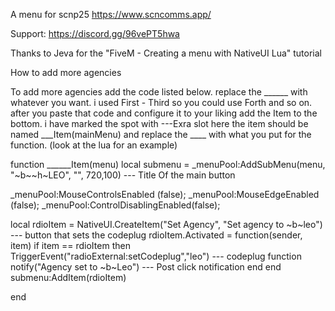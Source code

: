 
A menu for scnp25 https://www.scncomms.app/


Support: https://discord.gg/96vePT5hwa


Thanks to Jeva for the "FiveM - Creating a menu with NativeUI Lua" tutorial





How to add more agencies


To add more agencies add the code listed below. replace the ______ with whatever you want. i used First - Third so you could use Forth and so on.  after you paste that code and configure it to your liking add the Item to the bottom. i have marked the spot with ---Exra slot here the item should be named ___Item(mainMenu) and replace the ____ with what you put for the function. (look at the lua for an example)
 

function ______Item(menu)
  local submenu = _menuPool:AddSubMenu(menu, "~b~~h~LEO", "", 720,100)  --- Title Of the main button

_menuPool:MouseControlsEnabled (false);
_menuPool:MouseEdgeEnabled (false);
_menuPool:ControlDisablingEnabled(false);

  local rdioItem = NativeUI.CreateItem("Set Agency", "Set agency to ~b~leo") --- button that sets the codeplug
  rdioItem.Activated = function(sender, item)
       if item == rdioItem then
        TriggerEvent("radioExternal:setCodeplug","leo")           --- codeplug function 
           notify("Agency set to ~b~Leo")                          --- Post click notification 
       end
  end 
  submenu:AddItem(rdioItem)

end




